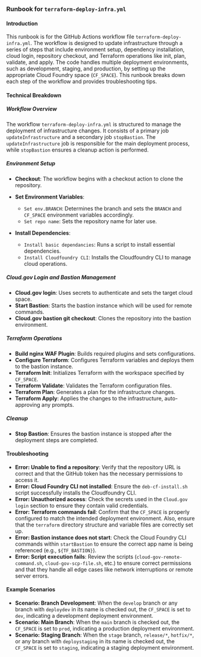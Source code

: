 ### Runbook for `terraform-deploy-infra.yml`

#### Introduction
This runbook is for the GitHub Actions workflow file `terraform-deploy-infra.yml`. The workflow is designed to update infrastructure through a series of steps that include environment setup, dependency installation, cloud login, repository checkout, and Terraform operations like init, plan, validate, and apply. The code handles multiple deployment environments, such as development, staging, and production, by setting up the appropriate Cloud Foundry space (`CF_SPACE`). This runbook breaks down each step of the workflow and provides troubleshooting tips.

#### Technical Breakdown

##### Workflow Overview
The workflow `terraform-deploy-infra.yml` is structured to manage the deployment of infrastructure changes. It consists of a primary job `updateInfrastructure` and a secondary job `stopBastion`. The `updateInfrastructure` job is responsible for the main deployment process, while `stopBastion` ensures a cleanup action is performed.

##### Environment Setup
- **Checkout**: The workflow begins with a checkout action to clone the repository.
  
- **Set Environment Variables**:
  - `Set env.BRANCH`: Determines the branch and sets the `BRANCH` and `CF_SPACE` environment variables accordingly.
  - `Set repo name`: Sets the repository name for later use.

- **Install Dependencies**:
  - `Install basic dependancies`: Runs a script to install essential dependencies.
  - `Install Cloudfoundry CLI`: Installs the Cloudfoundry CLI to manage cloud operations.

##### Cloud.gov Login and Bastion Management
- **Cloud.gov login**: Uses secrets to authenticate and sets the target cloud space.
- **Start Bastion**: Starts the bastion instance which will be used for remote commands.
- **Cloud.gov bastion git checkout**: Clones the repository into the bastion environment.

##### Terraform Operations
- **Build nginx WAF Plugin**: Builds required plugins and sets configurations.
- **Configure Terraform**: Configures Terraform variables and deploys them to the bastion instance.
- **Terraform Init**: Initializes Terraform with the workspace specified by `CF_SPACE`.
- **Terraform Validate**: Validates the Terraform configuration files.
- **Terraform Plan**: Generates a plan for the infrastructure changes.
- **Terraform Apply**: Applies the changes to the infrastructure, auto-approving any prompts.

##### Cleanup
- **Stop Bastion**: Ensures the bastion instance is stopped after the deployment steps are completed.

#### Troubleshooting

- **Error: Unable to find a repository**: Verify that the repository URL is correct and that the GitHub token has the necessary permissions to access it.
- **Error: Cloud Foundry CLI not installed**: Ensure the `deb-cf-install.sh` script successfully installs the Cloudfoundry CLI.
- **Error: Unauthorized access**: Check the secrets used in the `Cloud.gov login` section to ensure they contain valid credentials.
- **Error: Terraform commands fail**: Confirm that the `CF_SPACE` is properly configured to match the intended deployment environment. Also, ensure that the `terraform` directory structure and variable files are correctly set up.
- **Error: Bastion instance does not start**: Check the Cloud Foundry CLI commands within `startBastion` to ensure the correct app name is being referenced (e.g., `${TF_BASTION}`).
- **Error: Script execution fails**: Review the scripts (`cloud-gov-remote-command.sh`, `cloud-gov-scp-file.sh`, etc.) to ensure correct permissions and that they handle all edge cases like network interruptions or remote server errors.

#### Example Scenarios

- **Scenario: Branch Development**: When the `develop` branch or any branch with `deploydev` in its name is checked out, the `CF_SPACE` is set to `dev`, indicating a development deployment environment.
- **Scenario: Main Branch**: When the `main` branch is checked out, the `CF_SPACE` is set to `prod`, indicating a production deployment environment.
- **Scenario: Staging Branch**: When the `stage` branch, `release/*`, `hotfix/*`, or any branch with `deploystaging` in its name is checked out, the `CF_SPACE` is set to `staging`, indicating a staging deployment environment.
